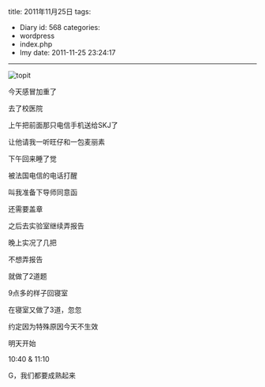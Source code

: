 title: 2011年11月25日
tags:
  - Diary
id: 568
categories:
  - wordpress
  - index.php
  - lmy
date: 2011-11-25 23:24:17
---

![](http://i.minus.com/ibwNywoPIrsuw7.jpg "topit")

今天感冒加重了

去了校医院

上午把前面那只电信手机送给SKJ了

<!--more-->

让他请我一听旺仔和一包麦丽素

下午回来睡了觉

被法国电信的电话打醒

叫我准备下导师同意函

还需要盖章

之后去实验室继续弄报告

晚上实况了几把

不想弄报告

就做了2道题

9点多的样子回寝室

在寝室又做了3道，忽忽

约定因为特殊原因今天不生效

明天开始

10:40 &amp; 11:10

G，我们都要成熟起来